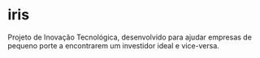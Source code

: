 # iris
Projeto de Inovação Tecnológica, desenvolvido para ajudar empresas de pequeno porte a encontrarem um investidor ideal e vice-versa.
